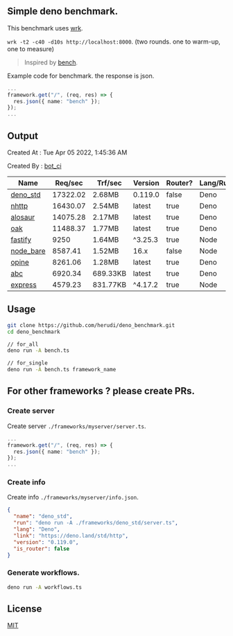 ## Simple deno benchmark.
This benchmark uses [wrk](https://github.com/wg/wrk).

`wrk -t2 -c40 -d10s http://localhost:8000`. (two rounds. one to warm-up, one to measure)

> Inspired by [bench](https://github.com/denosaurs/bench).

Example code for benchmark. the response is json.
```ts
...
framework.get("/", (req, res) => {
  res.json({ name: "bench" });
});
...
```

## Output
Created At : Tue Apr 05 2022, 1:45:36 AM

Created By : [bot_ci](https://github.com/herudi/deno_benchmarks/commits?author=github-actions%5Bbot%5D)

|Name|Req/sec|Trf/sec|Version|Router?|Lang/Runtime|
|----|----|----|----|----|----|
|[deno_std](https://deno.land/std/http)|17322.02|2.68MB|0.119.0|false|Deno|
|[nhttp](https://github.com/nhttp/nhttp)|16430.07|2.54MB|latest|true|Deno|
|[alosaur](https://github.com/alosaur/alosaur)|14075.28|2.17MB|latest|true|Deno|
|[oak](https://github.com/oakserver/oak)|11488.37|1.77MB|latest|true|Deno|
|[fastify](https://github.com/fastify/fastify)|9250|1.64MB|^3.25.3|true|Node|
|[node_bare](https://nodejs.org)|8587.41|1.52MB|16.x|false|Node|
|[opine](https://github.com/cmorten/opine)|8261.06|1.28MB|latest|true|Deno|
|[abc](https://deno.land/x/abc)|6920.34|689.33KB|latest|true|Deno|
|[express](https://github.com/expressjs/express)|4579.23|831.77KB|^4.17.2|true|Node|


## Usage
```bash
git clone https://github.com/herudi/deno_benchmark.git
cd deno_benchmark

// for_all
deno run -A bench.ts

// for_single
deno run -A bench.ts framework_name
```
## For other frameworks ? please create PRs.
### Create server
Create server `./frameworks/myserver/server.ts`.
```ts
...
framework.get("/", (req, res) => {
  res.json({ name: "bench" });
});
...
```
### Create info
Create info `./frameworks/myserver/info.json`.
```json
{
  "name": "deno_std",
  "run": "deno run -A ./frameworks/deno_std/server.ts",
  "lang": "Deno",
  "link": "https://deno.land/std/http",
  "version": "0.119.0",
  "is_router": false
}
```
### Generate workflows.
```bash
deno run -A workflows.ts
```
## License

[MIT](LICENSE)

